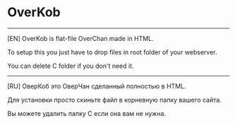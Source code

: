<h1>OverKob</h1>
<hr>
[EN] OverKob is flat-file OverChan made in HTML.

To setup this you just have to drop files
in root folder of your webserver.

You can delete C folder if you don't need it.
<hr>
[RU] ОверКоб это ОверЧан сделанный полностью в HTML.

Для установки просто скиньте файл
в корневную папку вашего сайта.

Вы можете удалить папку C если она вам не нужна.

